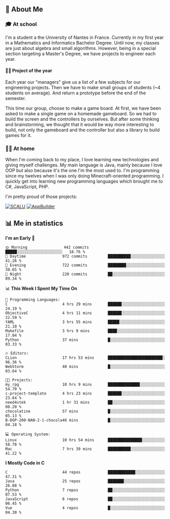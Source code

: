 ## 👀 About Me

### 🎓 At school

I'm a student a the University of Nantes in France. Currently in my first year in a Mathematics and Informatics Bachelor Degree. Until now, my classes are just about algebra and small algorithms. However, being in a special section targeting a Master's Degree, we have projects to engineer each year. 

#### 🔧🔬 Project of the year

Each year our "managers" give us a list of a few subjects for our engineering projects. Then we have to make small groups of students (~4 students on average). And return a prototype before the end of the semester.

This time our group, choose to make a game board. At first, we have been asked to make a single game on a homemade gameboard. So we had to build the screen and the controllers by ourselves. 
But after some thinking and brainstorming, we thought that it would be way more interesting to build, not only the gameboard and the controller but also a library to build games for it.

### 👨‍💻 At home

When I'm coming back to my place, I love learning new technologies and giving myself challenges. My main language is Java, mainly because I love OOP but also because it's the one I'm the most used to. I'm programming since my twelves when I was only doing Minecraft-oriented programming.  I quickly get into learning new programming languages which brought me to C#, JavaScript, PHP. 

I'm pretty proud of those projects:

[![SCALU](https://github-readme-stats.vercel.app/api/pin?username=renardfute&repo=SCALU)](https://github.com/renardfute/scalu)
[![AppBuilder](https://github-readme-stats.vercel.app/api/pin?username=pulsedev2&repo=AppBuilder)](https://github.com/pulsedev2/AppBuilder)

## 📊 Me in statistics
<!--START_SECTION:waka-->
**I'm an Early 🐤** 

```text
🌞 Morning                442 commits         █████░░░░░░░░░░░░░░░░░░░░   18.76 % 
🌆 Daytime                972 commits         ██████████░░░░░░░░░░░░░░░   41.26 % 
🌃 Evening                722 commits         ████████░░░░░░░░░░░░░░░░░   30.65 % 
🌙 Night                  220 commits         ██░░░░░░░░░░░░░░░░░░░░░░░   09.34 % 
```


📊 **This Week I Spent My Time On** 

```text
💬 Programming Languages: 
C                        4 hrs 29 mins       ██████░░░░░░░░░░░░░░░░░░░   24.19 % 
ObjectiveC               4 hrs 11 mins       ██████░░░░░░░░░░░░░░░░░░░   22.59 % 
YAML                     3 hrs 55 mins       █████░░░░░░░░░░░░░░░░░░░░   21.10 % 
Makefile                 3 hrs 9 mins        ████░░░░░░░░░░░░░░░░░░░░░   17.04 % 
Python                   37 mins             █░░░░░░░░░░░░░░░░░░░░░░░░   03.33 % 

🔥 Editors: 
CLion                    17 hrs 53 mins      ████████████████████████░   96.36 % 
WebStorm                 40 mins             █░░░░░░░░░░░░░░░░░░░░░░░░   03.64 % 

🐱‍💻 Projects: 
my_rpg                   10 hrs 9 mins       ██████████████░░░░░░░░░░░   54.70 % 
c-project-template       4 hrs 23 mins       ██████░░░░░░░░░░░░░░░░░░░   23.64 % 
need4stek                1 hr 31 mins        ██░░░░░░░░░░░░░░░░░░░░░░░   08.20 % 
chocolatine              57 mins             █░░░░░░░░░░░░░░░░░░░░░░░░   05.13 % 
B-DOP-200-NAN-2-1-chocola46 mins             █░░░░░░░░░░░░░░░░░░░░░░░░   04.18 % 

💻 Operating System: 
Linux                    10 hrs 54 mins      ███████████████░░░░░░░░░░   58.78 % 
Mac                      7 hrs 39 mins       ██████████░░░░░░░░░░░░░░░   41.22 % 
```

**I Mostly Code in C** 

```text
C                        44 repos            ████████████░░░░░░░░░░░░░   47.31 % 
Java                     25 repos            ███████░░░░░░░░░░░░░░░░░░   26.88 % 
Python                   7 repos             ██░░░░░░░░░░░░░░░░░░░░░░░   07.53 % 
JavaScript               6 repos             ██░░░░░░░░░░░░░░░░░░░░░░░   06.45 % 
Vue                      4 repos             █░░░░░░░░░░░░░░░░░░░░░░░░   04.30 % 
```




<!--END_SECTION:waka-->
